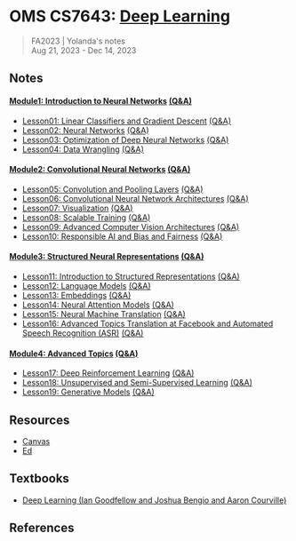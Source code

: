 # OMS CS7643: [Deep Learning](https://omscs.gatech.edu/cs-7643-deep-learning)
> FA2023 | Yolanda's notes <br>
> Aug 21, 2023 - Dec 14, 2023

## Notes
#### [Module1: Introduction to Neural Networks](Module1_Introduction_to_Neural_Networks/M1Intro_Introduction_to_Neural_Networks.md) [(Q&A)](Module1_Introduction_to_Neural_Networks/M1Intro_Introduction_to_Neural_Networks_Q&A.md)
- [Lesson01: Linear Classifiers and Gradient Descent](Module1_Introduction_to_Neural_Networks/M1L01_Linear_Classifiers_and_Gradient_Descent.md) [(Q&A)](Module1_Introduction_to_Neural_Networks/M1L01_Linear_Classifiers_and_Gradient_Descent_Q&A.md)
- [Lesson02: Neural Networks](Module1_Introduction_to_Neural_Networks/M1L02_Neural_Networks.md) [(Q&A)](Module1_Introduction_to_Neural_Networks/M1L02_Neural_Networks_Q&A.md)
- [Lesson03: Optimization of Deep Neural Networks](Module1_Introduction_to_Neural_Networks/M1L03_Optimization_of_Deep_Neural_Networks.md) [(Q&A)](Module1_Introduction_to_Neural_Networks/M1L03_Optimization_of_Deep_Neural_Networks_Q&A.md)
- [Lesson04: Data Wrangling](Module1_Introduction_to_Neural_Networks/M1L04_Data_Wrangling.md) [(Q&A)](Module1_Introduction_to_Neural_Networks/M1L04_Data_Wrangling_Q&A.md)
#### [Module2: Convolutional Neural Networks](Module2_Convolutional_Neural_Networks/M2Intro_Convolutional_Neural_Networks.md) [(Q&A)](Module2_Convolutional_Neural_Networks/M2Intro_Convolutional_Neural_Networks_Q&A.md)
- [Lesson05: Convolution and Pooling Layers](Module2_Convolutional_Neural_Networks/M2L05_Convolution_and_Pooling_Layers.md) [(Q&A)](Module2_Convolutional_Neural_Networks/M2L05_Convolution_and_Pooling_Layers_Q&A.md)
- [Lesson06: Convolutional Neural Network Architectures](Module2_Convolutional_Neural_Networks/M2L06_Convolutional_Neural_Network_Architectures.md) [(Q&A)](Module2_Convolutional_Neural_Networks/M2L06_Convolutional_Neural_Network_Architectures_Q&A.md)
- [Lesson07: Visualization](Module2_Convolutional_Neural_Networks/M2L07_Visualization.md) [(Q&A)](Module2_Convolutional_Neural_Networks/M2L07_Visualization_Q&A.md)
- [Lesson08: Scalable Training](Module2_Convolutional_Neural_Networks/M2L08_Scalable_Training.md) [(Q&A)](Module2_Convolutional_Neural_Networks/M2L08_Scalable_Training_Q&A.md)
- [Lesson09: Advanced Computer Vision Architectures](Module2_Convolutional_Neural_Networks/M2L09_Advanced_Computer_Vision_Architectures.md) [(Q&A)](Module2_Convolutional_Neural_Networks/M2L09_Advanced_Computer_Vision_Architectures_Q&A.md)
- [Lesson10: Responsible AI and Bias and Fairness](Module2_Convolutional_Neural_Networks/M2L10_Responsible_AI_and_Bias_and_Fairness.md) [(Q&A)](Module2_Convolutional_Neural_Networks/M2L10_Responsible_AI_and_Bias_and_Fairness_Q&A.md)
#### [Module3: Structured Neural Representations](Module3_Structured_Neural_Representations/M3Intro_Structured_Neural_Representations.md) [(Q&A)](Module3_Structured_Neural_Representations/M3Intro_Structured_Neural_Representations_Q&A.md)
- [Lesson11: Introduction to Structured Representations](Module3_Structured_Neural_Representations/M3L11Intro_to_Structured_Representations.md) [(Q&A)](Module3_Structured_Neural_Representations/M3L11Intro_to_Structured_Representations_Q&A.md)
- [Lesson12: Language Models](Module3_Structured_Neural_Representations/M3L12_Language_Models.md) [(Q&A)](Module3_Structured_Neural_Representations/M3L12_Language_Models_Q&A.md)
- [Lesson13: Embeddings](Module3_Structured_Neural_Representations/M3L13_Embeddings.md) [(Q&A)](Module3_Structured_Neural_Representations/M3L13_Embeddings_Q&A.md)
- [Lesson14: Neural Attention Models](Module3_Structured_Neural_Representations/M3L14_Neural_Attention_Models.md) [(Q&A)](Module3_Structured_Neural_Representations/M3L14_Neural_Attention_Models_Q&A.md)
- [Lesson15: Neural Machine Translation](Module3_Structured_Neural_Representations/M3L15_Neural_Machine_Translation.md) [(Q&A)](Module3_Structured_Neural_Representations/M3L15_Neural_Machine_Translation_Q&A.md)
- [Lesson16: Advanced Topics Translation at Facebook and Automated Speech Recognition (ASR)](Module3_Structured_Neural_Representations/M3L16_Advanced_Topics_Translation_at_Facebook_and_Automated_Speech_Recognition_(ASR).md) [(Q&A)](Module3_Structured_Neural_Representations/M3L16_Advanced_Topics_Translation_at_Facebook_and_Automated_Speech_Recognition_(ASR)_Q&A.md)
#### [Module4: Advanced Topics](Module4_Advanced_Topics/M4Intro_Advanced_Topics.md) [(Q&A)](Module4_Advanced_Topics/M4Intro_Advanced_Topics_Q&A.md)
- [Lesson17: Deep Reinforcement Learning](Module4_Advanced_Topics/M4L17_Deep_Reinforcement_Learning.md) [(Q&A)](Module4_Advanced_Topics/M4L17_Deep_Reinforcement_Learning_Q&A.md)
- [Lesson18: Unsupervised and Semi-Supervised Learning](Module4_Advanced_Topics/M4L18_Unsupervised_and_Semi-Supervised_Learning.md) [(Q&A)](Module4_Advanced_Topics/M4L18_Unsupervised_and_Semi-Supervised_Learning_Q&A.md)
- [Lesson19: Generative Models](Module4_Advanced_Topics/M4L19_Generative_Models.md) [(Q&A)](Module4_Advanced_Topics/M4L19_Generative_Models_Q&A.md)

## Resources





- [Canvas](https://gatech.instructure.com/courses/346568)
- [Ed](https://edstem.org/us/courses/41219/discussion/)

## Textbooks
- [Deep Learning (Ian Goodfellow and Joshua Bengio and Aaron Courville)](https://www.deeplearningbook.org/)

## References
